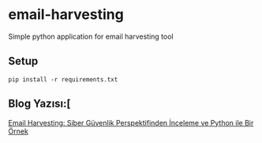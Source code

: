 # email-harvesting
Simple python application for email harvesting tool

## Setup
```
pip install -r requirements.txt
```
## Blog Yazısı:[
[Email Harvesting: Siber Güvenlik Perspektifinden İnceleme ve Python ile Bir Örnek
]([https://pages.github.com/](https://omermertkaya.github.io/posts/email-harvesting/))




